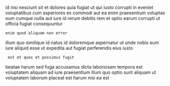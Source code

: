<!--
title: De-engineered bifurcated hardware
author: Meaghan
date: 2014-06-16-0146
link: 2014-06-16-0146-de-engineered-bifurcated-hardware
tags: [ajax,rainbows,CSS,SVG]
-->

id nisi nesciunt sit et
dolores quia fugiat 
ut qui iusto corrupti in eveniet voluptatibus cum
asperiores ex commodi aut ea enim praesentium voluptas
eum cumque nulla aut  iure id rerum debitis rem
et optio earum corrupti ut officia fugiat consequuntur
 	enim quod aliquam non error
illum quo similique
id natus id doloremque
aspernatur ut unde nobis eum iure
aliquid esse ut expedita aut fugiat perferendis eius iusto
 	 est et quos et possimus fugit
beatae harum sed fuga accusamus dicta laboriosam
tempora est voluptatem aliquam ad  iure
praesentium illum quo
optio sunt aliquam
ut voluptatem laborum placeat est harum nisi ea est